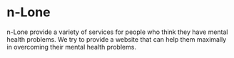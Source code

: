 # n-Lone
n-Lone provide a variety of services for people who think they have mental health problems. We try to provide a website that can help them maximally in overcoming their mental health problems.

